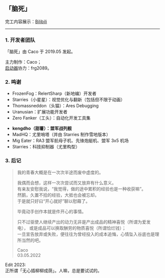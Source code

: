 ## 「脑死」

完工内容展示：[Bilibili](https://www.bilibili.com/video/BV1uL4y1q7Z9)

---

### 1. 开发者团队

「脑死」由 Caco 于 2019.05 发起。

主力制作：Caco；  
[启动器](https://github.com/YR-Braindead/RA2BattleLauncher)协力：frg2089。

### 2. 鸣谢

* FrozenFog：RelertSharp（新地编）开发者
* Starries（小星星）：视觉优化与翻新（包括但不限于动画）
* Thomassneddon（头猫）：Ares Debugging
* Uranusian：扩展功能开发者
* Zero Fanker（工头）：自动化开发工具集

- __kengdho（甜薯）：盟军战列舰__
- MadHQ：尤里哨塔（并由 Starries 制作雪地版本）
- Mig Eater：RA3 盟军航母子机、先锋炮艇机、盟军 3x5 机场
- Starries：科技抑制器（尤里构型）

### 3. 后记

> 我的青春大概是在一次次半途而废中虚度的。
>
> 我偶而会想，这样一次次尝试而又放弃有什么意义。  
> 有亲友安慰我说，“我觉得，做的途中累积的经验也是一种收获嘛”。  
> 然鹅，久置不拾的经验，大抵也会被忘却。  
> 于是就只好曰“开心就好”聊以慰藉了。
>
> 毕竟动手创作本就是件开心的事情。
>
> 只不过驱使人继续产出的动力无非是产出成品的精神喜悦（所谓为爱发电），
> 或是成品可以换取酬劳的物质喜悦（所谓恰烂钱）；  
> 一旦宣告放弃或失败，便往往为曾经投入的成本追悔，心情坠入谷底也是理所当然的吧。
>
> Caco  
> 03.05.2022

Edit 2023:  
正所谓「无心插柳柳成荫」。人嘛，总是要试试的。
